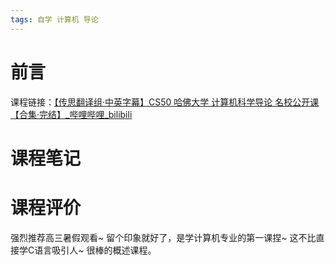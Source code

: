 ```yaml
---
tags: 自学 计算机 导论
---
```

# 前言
 
课程链接：[【传思翻译组·中英字幕】CS50 哈佛大学 计算机科学导论 名校公开课【合集·完结】_哔哩哔哩_bilibili](https://www.bilibili.com/video/BV1DA411Y7jk?spm_id_from=333.999.0.0)

# 课程笔记


# 课程评价

强烈推荐高三暑假观看~ 留个印象就好了，是学计算机专业的第一课捏~
这不比直接学C语言吸引人~ 很棒的概述课程。